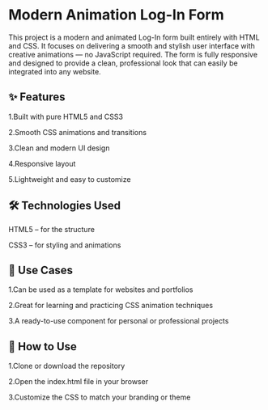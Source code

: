 # Modern Animation Log-In Form

This project is a modern and animated Log-In form built entirely with HTML and CSS. It focuses on delivering a smooth and stylish user interface with creative animations — no JavaScript required. The form is fully responsive and designed to provide a clean, professional look that can easily be integrated into any website.

## ✨ Features

1.Built with pure HTML5 and CSS3

2.Smooth CSS animations and transitions

3.Clean and modern UI design

4.Responsive layout

5.Lightweight and easy to customize

## 🛠️ Technologies Used

HTML5 – for the structure

CSS3 – for styling and animations

## 🚀 Use Cases

1.Can be used as a template for websites and portfolios

2.Great for learning and practicing CSS animation techniques

3.A ready-to-use component for personal or professional projects

## 📌 How to Use

1.Clone or download the repository

2.Open the index.html file in your browser

3.Customize the CSS to match your branding or theme
